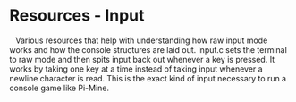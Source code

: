 # Resources - Input
&ensp; Various resources that help with understanding how raw input mode works and how the console structures are laid out. input.c sets the terminal to raw mode and then spits input back out whenever a key is pressed. It works by taking one key at a time instead of taking input whenever a newline character is read. This is the exact kind of input necessary to run a console game like Pi-Mine.